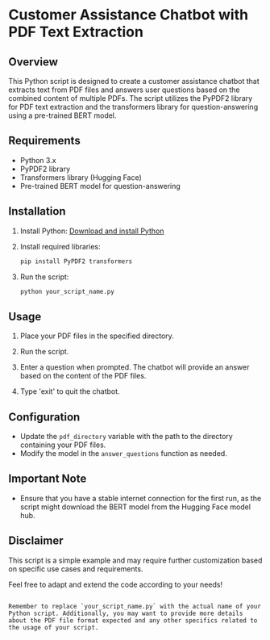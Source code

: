 # Customer Assistance Chatbot with PDF Text Extraction

## Overview

This Python script is designed to create a customer assistance chatbot that extracts text from PDF files and answers user questions based on the combined content of multiple PDFs. The script utilizes the PyPDF2 library for PDF text extraction and the transformers library for question-answering using a pre-trained BERT model.

## Requirements

- Python 3.x
- PyPDF2 library
- Transformers library (Hugging Face)
- Pre-trained BERT model for question-answering

## Installation

1. Install Python: [Download and install Python](https://www.python.org/downloads/)

2. Install required libraries:

   ```bash
   pip install PyPDF2 transformers
   ```

3. Run the script:

   ```bash
   python your_script_name.py
   ```

## Usage

1. Place your PDF files in the specified directory.

2. Run the script.

3. Enter a question when prompted. The chatbot will provide an answer based on the content of the PDF files.

4. Type 'exit' to quit the chatbot.

## Configuration

- Update the `pdf_directory` variable with the path to the directory containing your PDF files.
- Modify the model in the `answer_questions` function as needed.

## Important Note

- Ensure that you have a stable internet connection for the first run, as the script might download the BERT model from the Hugging Face model hub.

## Disclaimer

This script is a simple example and may require further customization based on specific use cases and requirements.

Feel free to adapt and extend the code according to your needs!

```

Remember to replace `your_script_name.py` with the actual name of your Python script. Additionally, you may want to provide more details about the PDF file format expected and any other specifics related to the usage of your script.
